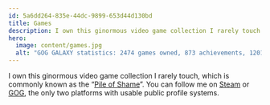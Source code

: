 ```yaml
---
id: 5a6dd264-835e-44dc-9899-653d44d130bd
title: Games
description: I own this ginormous video game collection I rarely touch. Which is commonly known as the “Pile of Shame”.
hero:
  image: content/games.jpg
  alt: "GOG GALAXY statistics: 2474 games owned, 873 achievements, 1201 hours played."
---
```


I own this ginormous video game collection I rarely touch, which is commonly known as the “[Pile of Shame](https://www.urbandictionary.com/define.php?term=Pile%20of%20shame)”. You can follow me on [Steam](https://steamcommunity.com/id/mvsde/) or [GOG](https://www.gog.com/u/mvsde), the only two platforms with usable public profile systems.
